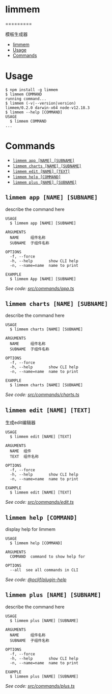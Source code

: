 # limmem
=========

模板生成器

<!-- toc -->
* [limmem](#limmem)
* [Usage](#usage)
* [Commands](#commands)
<!-- tocstop -->
# Usage
<!-- usage -->
```sh-session
$ npm install -g limmem
$ limmem COMMAND
running command...
$ limmem (-v|--version|version)
limmem/0.2.0 darwin-x64 node-v12.18.3
$ limmem --help [COMMAND]
USAGE
  $ limmem COMMAND
...
```
<!-- usagestop -->
# Commands
<!-- commands -->
* [`limmem app [NAME] [SUBNAME]`](#limmem-app-name-subname)
* [`limmem charts [NAME] [SUBNAME]`](#limmem-charts-name-subname)
* [`limmem edit [NAME] [TEXT]`](#limmem-edit-name-text)
* [`limmem help [COMMAND]`](#limmem-help-command)
* [`limmem plus [NAME] [SUBNAME]`](#limmem-plus-name-subname)

## `limmem app [NAME] [SUBNAME]`

describe the command here

```
USAGE
  $ limmem app [NAME] [SUBNAME]

ARGUMENTS
  NAME     组件名称
  SUBNAME  子组件名称

OPTIONS
  -f, --force
  -h, --help       show CLI help
  -n, --name=name  name to print

EXAMPLE
  $ limmem App [NAME] [SUBNAME]
```

_See code: [src/commands/app.ts](https://github.com/LimMem/limmem.git/limmem/blob/v0.2.0/src/commands/app.ts)_

## `limmem charts [NAME] [SUBNAME]`

describe the command here

```
USAGE
  $ limmem charts [NAME] [SUBNAME]

ARGUMENTS
  NAME     组件名称
  SUBNAME  子组件名称

OPTIONS
  -f, --force
  -h, --help       show CLI help
  -n, --name=name  name to print

EXAMPLE
  $ limmem charts [NAME] [SUBNAME]
```

_See code: [src/commands/charts.ts](https://github.com/LimMem/limmem.git/limmem/blob/v0.2.0/src/commands/charts.ts)_

## `limmem edit [NAME] [TEXT]`

生成edit编辑器

```
USAGE
  $ limmem edit [NAME] [TEXT]

ARGUMENTS
  NAME  组件
  TEXT  组件名称

OPTIONS
  -f, --force
  -h, --help       show CLI help
  -n, --name=name  name to print

EXAMPLE
  $ limmem edit [NAME] [TEXT]
```

_See code: [src/commands/edit.ts](https://github.com/LimMem/limmem.git/limmem/blob/v0.2.0/src/commands/edit.ts)_

## `limmem help [COMMAND]`

display help for limmem

```
USAGE
  $ limmem help [COMMAND]

ARGUMENTS
  COMMAND  command to show help for

OPTIONS
  --all  see all commands in CLI
```

_See code: [@oclif/plugin-help](https://github.com/oclif/plugin-help/blob/v3.2.2/src/commands/help.ts)_

## `limmem plus [NAME] [SUBNAME]`

describe the command here

```
USAGE
  $ limmem plus [NAME] [SUBNAME]

ARGUMENTS
  NAME     组件名称
  SUBNAME  子组件名称

OPTIONS
  -f, --force
  -h, --help       show CLI help
  -n, --name=name  name to print

EXAMPLE
  $ limmem plus [NAME] [SUBNAME]
```

_See code: [src/commands/plus.ts](https://github.com/LimMem/limmem.git/limmem/blob/v0.2.0/src/commands/plus.ts)_
<!-- commandsstop -->
